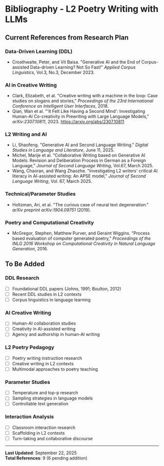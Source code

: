 # Bibliography - L2 Poetry Writing with LLMs

## Current References from Research Plan

### Data-Driven Learning (DDL)
- Crosthwaite, Peter, and Vit Baisa. "Generative AI and the End of Corpus-assisted Data-driven Learning? Not So Fast!" *Applied Corpus Linguistics*, Vol.3, No.3, December 2023.

### AI in Creative Writing
- Clark, Elizabeth, et al. "Creative writing with a machine in the loop: Case studies on slogans and stories," *Proceedings of the 23rd International Conference on Intelligent User Interfaces*, 2018.
- Qian, Wan et al. "'It Felt Like Having a Second Mind': Investigating Human-AI Co-creativity in Prewriting with Large Language Models," *arXiv:2307.10811*, 2023. https://arxiv.org/abs/2307.10811

### L2 Writing and AI
- Li, Shaofeng. "Generative AI and Second Language Writing." *Digital Studies in Language and Literature*, June 11, 2025.
- Michel, Marije et al. "Collaborative Writing based on Generative AI Models: Revision and Deliberation Process in German as a Foreign Language," *Journal of Second Language Writing*, Vol.67, March 2025.
- Wang, Chaoran, and Wang Zhaozhe. "Investigating L2 writers' critical AI literacy in AI-assisted writing: An APSE model," *Journal of Second Language Writing*, Vol. 67, March 2025.

### Technical/Parameter Studies
- Holtzman, Ari, et al. "The curious case of neural text degeneration." *arXiv preprint arXiv:1904.09751* (2019).

### Poetry and Computational Creativity
- McGregor, Stephen, Matthew Purver, and Geraint Wiggins. "Process based evaluation of computer generated poetry," *Proceedings of the INLG 2016 Workshop on Computational Creativity in Natural Language Generation*, 2016.

## To Be Added

### DDL Research
- [ ] Foundational DDL papers (Johns, 1991; Boulton, 2012)
- [ ] Recent DDL studies in L2 contexts
- [ ] Corpus linguistics in language learning

### AI Creative Writing
- [ ] Human-AI collaboration studies
- [ ] Creativity in AI-assisted writing
- [ ] Agency and authorship in human-AI writing

### L2 Poetry Pedagogy
- [ ] Poetry writing instruction research
- [ ] Creative writing in L2 contexts
- [ ] Multimodal approaches to poetry teaching

### Parameter Studies
- [ ] Temperature and top-p research
- [ ] Sampling strategies in language models
- [ ] Controllable text generation

### Interaction Analysis
- [ ] Classroom interaction research
- [ ] Scaffolding in L2 contexts
- [ ] Turn-taking and collaborative discourse

---
**Last Updated**: September 22, 2025  
**Total References**: 9 (6 pending addition)
